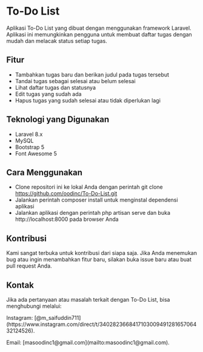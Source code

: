 # To-Do List
Aplikasi To-Do List yang dibuat dengan menggunakan framework Laravel. Aplikasi ini memungkinkan pengguna untuk membuat daftar tugas dengan mudah dan melacak status setiap tugas.

## Fitur
- Tambahkan tugas baru dan berikan judul pada tugas tersebut
- Tandai tugas sebagai selesai atau belum selesai
- Lihat daftar tugas dan statusnya
- Edit tugas yang sudah ada
- Hapus tugas yang sudah selesai atau tidak diperlukan lagi

## Teknologi yang Digunakan
- Laravel 8.x
- MySQL
- Bootstrap 5
- Font Awesome 5

## Cara Menggunakan
- Clone repositori ini ke lokal Anda dengan perintah git clone https://github.com/oodinc/To-Do-List.git
- Jalankan perintah composer install untuk menginstal dependensi aplikasi
- Jalankan aplikasi dengan perintah php artisan serve dan buka http://localhost:8000 pada browser Anda

## Kontribusi
Kami sangat terbuka untuk kontribusi dari siapa saja. Jika Anda menemukan bug atau ingin menambahkan fitur baru, silakan buka issue baru atau buat pull request Anda.

## Kontak
Jika ada pertanyaan atau masalah terkait dengan To-Do List, bisa menghubungi melalui:

<p>Instagram: [@m_saifuddin711](https://www.instagram.com/direct/t/340282366841710300949128165706432124526).</p>
<p>Email: [masoodinc1@gmail.com](mailto:masoodinc1@gmail.com).</p>
